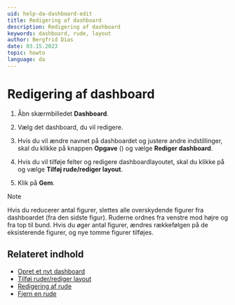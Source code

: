 ```yaml
---
uid: help-da-dashboard-edit
title: Redigering af dashboard
description: Redigering af dashboard
keywords: dashboard, rude, layout
author: Bergfrid Dias
date: 03.15.2023
topic: howto
language: da
---
```


# Redigering af dashboard

1. Åbn skærmbilledet **Dashboard**.

2. Vælg det dashboard, du vil redigere.

3. Hvis du vil ændre navnet på dashboardet og justere andre indstillinger, skal du klikke på knappen **Opgave** (<i class="ph ph-dots-three-circle-vertical" aria-hidden="true"></i>) og vælge **Rediger dashboard**.

4. Hvis du vil tilføje felter og redigere dashboardlayoutet, skal du klikke på <i class="ph ph-dots-three-circle-vertical" aria-label="Task button"></i> og vælge **Tilføj rude/rediger layout**.

5. Klik på **Gem**.

> [!NOTE]
> Hvis du reducerer antal figurer, slettes alle overskydende figurer fra dashboardet (fra den sidste figur). Ruderne ordnes fra venstre mod højre og fra top til bund. Hvis du øger antal figurer, ændres rækkefølgen på de eksisterende figurer, og nye tomme figurer tilføjes.

## Relateret indhold

* [Opret et nyt dashboard][1]
* [Tilføj ruder/rediger layout][2]
* [Redigering af rude][3]
* [Fjern en rude][4]

<!-- Referenced links -->
[1]: create.md
[2]: add-tile.md
[3]: edit-tile.md
[4]: remove-tile.md
